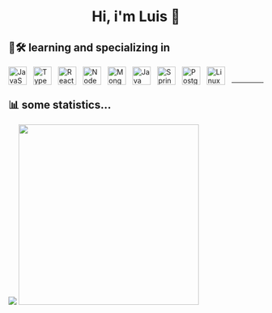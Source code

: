 <h1 align="center">Hi, i'm Luis 🙆 </h1>

## 🎯🛠 learning and specializing in
<div>
  
</div>

  <img align="left" alt="JavaScript" width="36px" style="padding-right:10px;" src="https://cdn.jsdelivr.net/gh/devicons/devicon/icons/javascript/javascript-original.svg" />
  <img align="left" alt="TypeScript" width="36px" style="padding-right:10px;" src="https://cdn.jsdelivr.net/gh/devicons/devicon/icons/typescript/typescript-original.svg" />
  <img align="left" alt="React" width="36px" style="padding-right:10px;" src="https://cdn.jsdelivr.net/gh/devicons/devicon/icons/react/react-original.svg" />
  <img align="left" alt="NodeJS" width="36px" style="padding-right:10px;" src="https://cdn.jsdelivr.net/gh/devicons/devicon/icons/nodejs/nodejs-original.svg" />
  <img align="left" alt="MongoDB" width="36px" style="padding-right:10px;" src="https://cdn.jsdelivr.net/gh/devicons/devicon/icons/mongodb/mongodb-original.svg" />
  <img align="left" alt="Java" width="36px" style="padding-right:10px;" src="https://cdn.jsdelivr.net/gh/devicons/devicon/icons/java/java-original.svg"/>
  <img align="left" alt="Spring" width="36px" style="padding-right:10px;" src="https://cdn.jsdelivr.net/gh/devicons/devicon/icons/spring/spring-original.svg" />
  <img align="left" alt="PostgreSQL" width="36px" style="padding-right:10px;" src="https://cdn.jsdelivr.net/gh/devicons/devicon/icons/postgresql/postgresql-original.svg" />
  <img align="left" alt="Linux" width="36px" style="padding-right:10px;" src="https://cdn.jsdelivr.net/gh/devicons/devicon/icons/linux/linux-original.svg" />
<br>

---
## 📊 some statistics...
<div>
  <img src="https://github-readme-stats.vercel.app/api?username=s0ousa&hide_border=true&theme=dark&show_icons=true&icon_color=5658dd">
  <img width="356" src="https://github-readme-stats.vercel.app/api/top-langs/?username=s0ousa&layout=compact&hide_border=true&theme=dark&show_icons=true&icon_color=5658dd">
</div>
 



<!--
**s0ousa/s0ousa** is a ✨ _special_ ✨ repository because its `README.md` (this file) appears on your GitHub profile.

Here are some ideas to get you started:

- 🔭 I’m currently working on ...
- 🌱 I’m currently learning ...
- 👯 I’m looking to collaborate on ...
- 🤔 I’m looking for help with ...
- 💬 Ask me about ...
- 📫 How to reach me: ...
- 😄 Pronouns: ...
- ⚡ Fun fact: ...
-->
